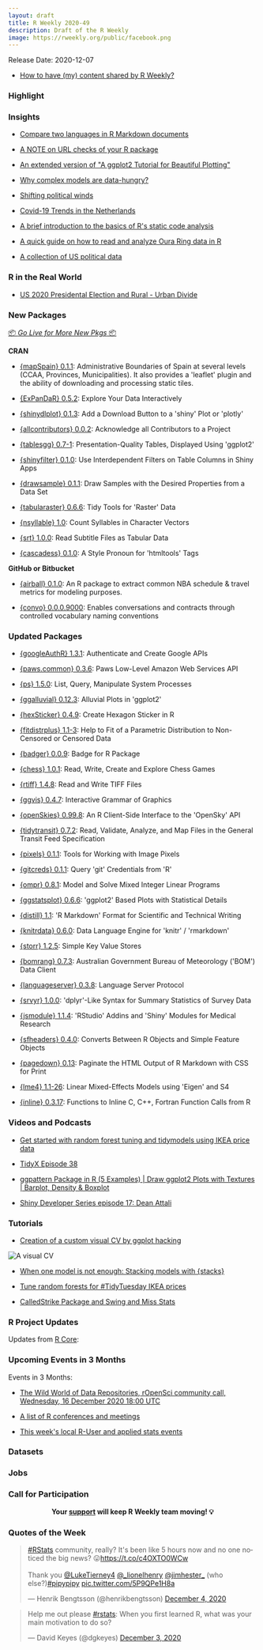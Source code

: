```yaml
---
layout: draft
title: R Weekly 2020-49
description: Draft of the R Weekly
image: https://rweekly.org/public/facebook.png
---
```


Release Date: 2020-12-07

+ [How to have (my) content shared by R Weekly?](https://github.com/rweekly/rweekly.org#how-to-have-my-content-shared-by-r-weekly)


###  Highlight



### Insights

+ [Compare two languages in R Markdown documents](https://www.etiennebacher.com/post/code-two-columns-blogdown/code-two-columns-blogdown/)

+ [A NOTE on URL checks of your R package](https://blog.r-hub.io/2020/12/01/url-checks/)

+ [An extended version of "A ggplot2 Tutorial for Beautiful Plotting"](https://cedricscherer.netlify.app/2019/08/05/a-ggplot2-tutorial-for-beautiful-plotting-in-r/)

+ [Why complex models are data-hungry?](https://eranraviv.com/complex-models-data-hungry/)

+ [Shifting political winds](https://ctompkins.netlify.app/post/shifting_political_winds/)

+ [Covid-19 Trends in the Netherlands](https://mcnakhaee.com/post/2020-11-04-covid-19-trends-in-the-netherlands/)

+ [A brief introduction to the basics of R's static code analysis](https://renkun.me/2020/11/08/using-parse-data-to-analyze-r-code/)

+ [A quick guide on how to read and analyze Oura Ring data in R](https://measuredme.com/post/loading-oura-ring-data-in-r/)

+ [A collection of US political data](https://github.com/jaytimm/uspols)

### R in the Real World

+ [US 2020 Presidental Election and Rural - Urban Divide](https://www.thedeltanomics.com/post/us-2020-presidental-election-and-rural-urban-divide/)

###  New Packages

<p class="added-hostname"><a href="https://rweekly.org/live" target="_blank" class="externalLink">📦 <i>Go Live for More New Pkgs</i> 📦</a></p>

**CRAN**

+ [{mapSpain} 0.1.1](https://cran.r-project.org/package=mapSpain): Administrative Boundaries of Spain at several levels (CCAA, Provinces, Municipalities). It also provides a 'leaflet' plugin and the ability of downloading and processing static tiles.

+ [{ExPanDaR} 0.5.2](https://cran.r-project.org/package=ExPanDaR): Explore Your Data Interactively

+ [{shinydlplot} 0.1.3](https://cran.r-project.org/package=shinydlplot): Add a Download Button to a 'shiny' Plot or 'plotly'

+ [{allcontributors} 0.0.2](https://cran.r-project.org/package=allcontributors): Acknowledge all Contributors to a Project

+ [{tablesgg} 0.7-1](https://cran.r-project.org/package=tablesgg): Presentation-Quality Tables, Displayed Using 'ggplot2'

+ [{shinyfilter} 0.1.0](https://cran.r-project.org/package=shinyfilter): Use Interdependent Filters on Table Columns in Shiny Apps

+ [{drawsample} 0.1.1](https://cran.r-project.org/package=drawsample): Draw Samples with the Desired Properties from a Data Set

+ [{tabularaster} 0.6.6](https://cran.r-project.org/package=tabularaster): Tidy Tools for 'Raster' Data

+ [{nsyllable} 1.0](https://cran.r-project.org/package=nsyllable): Count Syllables in Character Vectors

+ [{srt} 1.0.0](https://cran.r-project.org/package=srt): Read Subtitle Files as Tabular Data

+ [{cascadess} 0.1.0](https://cran.r-project.org/package=cascadess): A Style Pronoun for 'htmltools' Tags

**GitHub or Bitbucket**

+ [{airball} 0.1.0](https://github.com/josedv82/airball): An R package to extract common NBA schedule & travel metrics for modeling purposes.

+ [{convo} 0.0.0.9000](https://emilyriederer.github.io/convo): Enables conversations and contracts through controlled vocabulary naming conventions

### Updated Packages

+ [{googleAuthR} 1.3.1](https://cran.r-project.org/package=googleAuthR): Authenticate and Create Google APIs

+ [{paws.common} 0.3.6](https://cran.r-project.org/package=paws.common): Paws Low-Level Amazon Web Services API

+ [{ps} 1.5.0](https://cran.r-project.org/package=ps): List, Query, Manipulate System Processes

+ [{ggalluvial} 0.12.3](https://cran.r-project.org/package=ggalluvial): Alluvial Plots in 'ggplot2'

+ [{hexSticker} 0.4.9](https://cran.r-project.org/package=hexSticker): Create Hexagon Sticker in R

+ [{fitdistrplus} 1.1-3](https://cran.r-project.org/package=fitdistrplus): Help to Fit of a Parametric Distribution to Non-Censored or Censored Data

+ [{badger} 0.0.9](https://cran.r-project.org/package=badger): Badge for R Package

+ [{chess} 1.0.1](https://cran.r-project.org/package=chess): Read, Write, Create and Explore Chess Games

+ [{rtiff} 1.4.8](https://cran.r-project.org/package=rtiff): Read and Write TIFF Files

+ [{ggvis} 0.4.7](https://cran.r-project.org/package=ggvis): Interactive Grammar of Graphics

+ [{openSkies} 0.99.8](https://cran.r-project.org/package=openSkies): An R Client-Side Interface to the 'OpenSky' API

+ [{tidytransit} 0.7.2](https://cran.r-project.org/package=tidytransit): Read, Validate, Analyze, and Map Files in the General Transit Feed Specification

+ [{pixels} 0.1.1](https://cran.r-project.org/package=pixels): Tools for Working with Image Pixels

+ [{gitcreds} 0.1.1](https://cran.r-project.org/package=gitcreds): Query 'git' Credentials from 'R'

+ [{ompr} 0.8.1](https://cran.r-project.org/package=ompr): Model and Solve Mixed Integer Linear Programs

+ [{ggstatsplot} 0.6.6](https://cran.r-project.org/package=ggstatsplot): 'ggplot2' Based Plots with Statistical Details

+ [{distill} 1.1](https://cran.r-project.org/package=distill): 'R Markdown' Format for Scientific and Technical Writing

+ [{knitrdata} 0.6.0](https://cran.r-project.org/package=knitrdata): Data Language Engine for 'knitr' / 'rmarkdown'

+ [{storr} 1.2.5](https://cran.r-project.org/package=storr): Simple Key Value Stores

+ [{bomrang} 0.7.3](https://cran.r-project.org/package=bomrang): Australian Government Bureau of Meteorology ('BOM') Data Client

+ [{languageserver} 0.3.8](https://cran.r-project.org/package=languageserver): Language Server Protocol

+ [{srvyr} 1.0.0](https://cran.r-project.org/package=srvyr): 'dplyr'-Like Syntax for Summary Statistics of Survey Data

+ [{jsmodule} 1.1.4](https://cran.r-project.org/package=jsmodule): 'RStudio' Addins and 'Shiny' Modules for Medical Research

+ [{sfheaders} 0.4.0](https://cran.r-project.org/package=sfheaders): Converts Between R Objects and Simple Feature Objects

+ [{pagedown} 0.13](https://cran.r-project.org/package=pagedown): Paginate the HTML Output of R Markdown with CSS for Print

+ [{lme4} 1.1-26](https://cran.r-project.org/package=lme4): Linear Mixed-Effects Models using 'Eigen' and S4

+ [{inline} 0.3.17](https://cran.r-project.org/package=inline): Functions to Inline C, C++, Fortran Function Calls from R

###  Videos and Podcasts

+ [Get started with random forest tuning and tidymodels using IKEA price data](https://www.youtube.com/watch?v=BgWCuyrwD1s)

+ [TidyX Episode 38 ](https://www.youtube.com/watch?v=KI09FByaGWQ)

+ [ggpattern Package in R (5 Examples) | Draw ggplot2 Plots with Textures | Barplot, Density & Boxplot](https://www.youtube.com/watch?v=aKZ1I1xsoQg)

+ [Shiny Developer Series episode 17: Dean Attali](https://shinydevseries.com/ep17)

###  Tutorials

+ [Creation of a custom visual CV by ggplot hacking](http://adomingues.github.io/2020/11/25/visual-cv/)

![A visual CV](http://adomingues.github.io/assets/img/visual_cv.png)

<!--<div class="post-more-begin></div><div class="post-more-end"></div>-->

+ [When one model is not enough: Stacking models with {stacks}](https://www.hfshr.xyz/posts/2020-11-30-model-stacking/)

+ [Tune random forests for #TidyTuesday IKEA prices](https://juliasilge.com/blog/ikea-prices/)

+ [CalledStrike Package and Swing and Miss Stats](https://baseballwithr.wordpress.com/2020/11/30/calledstrike-package-and-swing-and-miss-stats/)

###  R Project Updates

Updates from [R Core](http://developer.r-project.org/blosxom.cgi/R-devel/NEWS):


###  Upcoming Events in 3 Months

Events in 3 Months:

+ [The Wild World of Data Repositories, rOpenSci community call, Wednesday, 16 December 2020 18:00 UTC](https://ropensci.org/commcalls/dec2020-datarepos/)

+ [A list of R conferences and meetings](https://jumpingrivers.github.io/meetingsR/events.html)

+ [This week's local R-User and applied stats events](https://community.rstudio.com/c/irl)


### Datasets

### Jobs




###  Call for Participation


<p class="hide-support added-hostname support-rweekly" style="text-align: center;font-weight: bold;">Your <a class="non-visited externalLink" href="https://www.patreon.com/rweekly" onclick="pas(this)">support</a> will keep R Weekly team moving! 💡</p>

###  Quotes of the Week

<blockquote class="twitter-tweet"><p lang="en" dir="ltr"><a href="https://twitter.com/hashtag/RStats?src=hash&amp;ref_src=twsrc%5Etfw">#RStats</a> community, really? It&#39;s been like 5 hours now and no one noticed the big news? 😛<a href="https://t.co/c4OXTO0WCw">https://t.co/c4OXTO0WCw</a><br><br>Thank you <a href="https://twitter.com/LukeTierney4?ref_src=twsrc%5Etfw">@LukeTierney4</a> <a href="https://twitter.com/_lionelhenry?ref_src=twsrc%5Etfw">@_lionelhenry</a> <a href="https://twitter.com/jimhester_?ref_src=twsrc%5Etfw">@jimhester_</a> (who else?)<a href="https://twitter.com/hashtag/pipypipy?src=hash&amp;ref_src=twsrc%5Etfw">#pipypipy</a> <a href="https://t.co/5P9QPe1H8a">pic.twitter.com/5P9QPe1H8a</a></p>&mdash; Henrik Bengtsson (@henrikbengtsson) <a href="https://twitter.com/henrikbengtsson/status/1334703130378788866?ref_src=twsrc%5Etfw">December 4, 2020</a></blockquote> <script async src="https://platform.twitter.com/widgets.js" charset="utf-8"></script>

<blockquote class="twitter-tweet"><p lang="en" dir="ltr">Help me out please <a href="https://twitter.com/hashtag/rstats?src=hash&amp;ref_src=twsrc%5Etfw">#rstats</a>: When you first learned R, what was your main motivation to do so?</p>&mdash; David Keyes (@dgkeyes) <a href="https://twitter.com/dgkeyes/status/1334497828534710274?ref_src=twsrc%5Etfw">December 3, 2020</a></blockquote> <script async src="https://platform.twitter.com/widgets.js" charset="utf-8"></script> 
